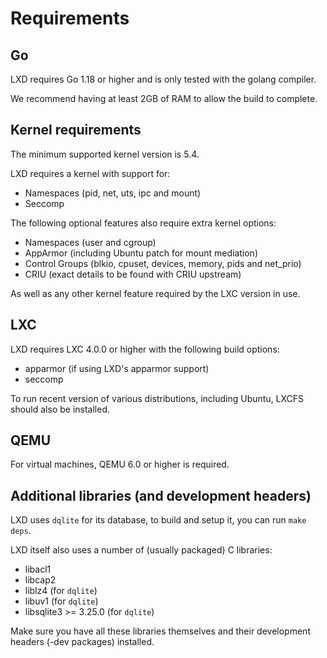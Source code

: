 # Requirements
## Go
LXD requires Go 1.18 or higher and is only tested with the golang compiler.

We recommend having at least 2GB of RAM to allow the build to complete.

## Kernel requirements
The minimum supported kernel version is 5.4.

LXD requires a kernel with support for:

 * Namespaces (pid, net, uts, ipc and mount)
 * Seccomp

The following optional features also require extra kernel options:

 * Namespaces (user and cgroup)
 * AppArmor (including Ubuntu patch for mount mediation)
 * Control Groups (blkio, cpuset, devices, memory, pids and net\_prio)
 * CRIU (exact details to be found with CRIU upstream)

As well as any other kernel feature required by the LXC version in use.

## LXC
LXD requires LXC 4.0.0 or higher with the following build options:

 * apparmor (if using LXD's apparmor support)
 * seccomp

To run recent version of various distributions, including Ubuntu, LXCFS
should also be installed.

## QEMU
For virtual machines, QEMU 6.0 or higher is required.

## Additional libraries (and development headers)
LXD uses `dqlite` for its database, to build and setup it, you can
run `make deps`.

LXD itself also uses a number of (usually packaged) C libraries:

 - libacl1
 - libcap2
 - liblz4 (for `dqlite`)
 - libuv1 (for `dqlite`)
 - libsqlite3 >= 3.25.0 (for `dqlite`)

Make sure you have all these libraries themselves and their development
headers (-dev packages) installed.
